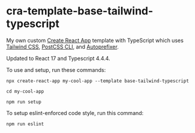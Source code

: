 # cra-template-base-tailwind-typescript

My own custom [Create React App](https://github.com/facebook/create-react-app) template with TypeScript which uses [Tailwind CSS](https://www.npmjs.com/package/tailwindcss), [PostCSS CLI](https://www.npmjs.com/package/postcss-cli), and [Autoprefixer](https://www.npmjs.com/package/autoprefixer).

Updated to React 17 and Typescript 4.4.4.

To use and setup, run these commands:

    npx create-react-app my-cool-app --template base-tailwind-typescript
    
    cd my-cool-app

    npm run setup

To setup eslint-enforced code style, run this command:

    npm run eslint


